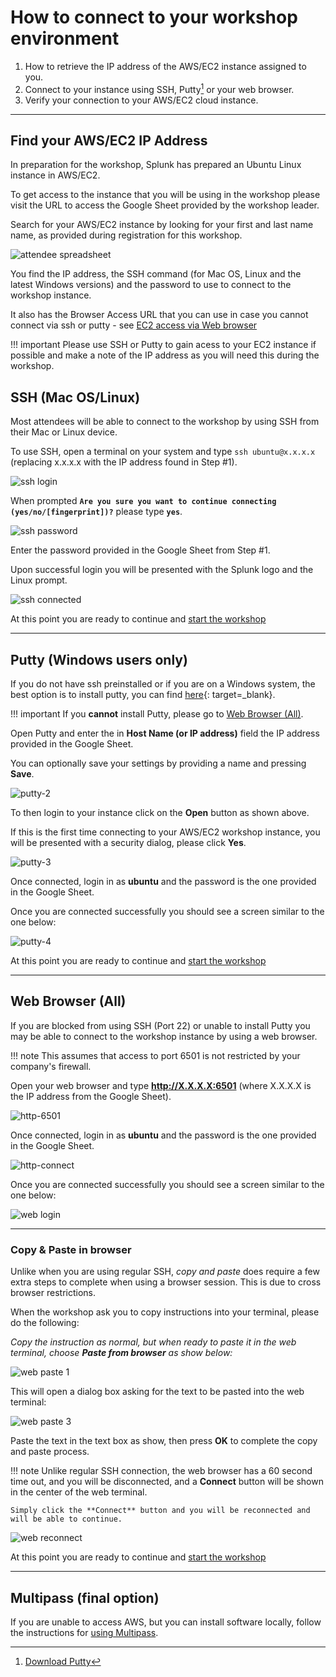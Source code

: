 # How to connect to your workshop environment

1. How to retrieve the IP address of the AWS/EC2 instance assigned to you.
2. Connect to your instance using SSH, Putty[^1] or your web browser.
3. Verify your connection to your AWS/EC2 cloud instance.

---

## Find your AWS/EC2 IP Address

In preparation for the workshop, Splunk has prepared an Ubuntu Linux instance in AWS/EC2.

To get access to the instance that you will be using in the workshop please visit the URL to access the Google Sheet provided by the workshop leader.

Search for your AWS/EC2 instance by looking for your first  and last name name, as provided during registration for this workshop.

![attendee spreadsheet](../images/intro/spreadsheet-info.png)

You find the IP address, the SSH command (for Mac OS, Linux and the latest Windows versions) and the password to use to connect to the workshop instance.


It also has the Browser Access URL that you can use in case you cannot connect via ssh or putty - see [EC2 access via Web browser](../connect-info/#web-browser-all)

!!! important
    Please use SSH or Putty  to gain acess to your EC2 instance if possible and
    make a note of the IP address as you will need this during the workshop.

## SSH (Mac OS/Linux)

Most attendees will be able to connect to the workshop by using SSH from their Mac or Linux device.

To use SSH, open a terminal on your system and type `ssh ubuntu@x.x.x.x` (replacing x.x.x.x with the IP address found in Step #1).

![ssh login](../images/intro/ssh-1.png)

When prompted **`Are you sure you want to continue connecting (yes/no/[fingerprint])?`** please type **`yes`**.

![ssh password](../images/intro/ssh-2.png)

Enter the password provided in the Google Sheet from Step #1.

Upon successful login you will be presented with the Splunk logo and the Linux prompt.

![ssh connected](../images/intro/ssh-3.png)

At this point you are ready to continue and [start the workshop](../../otel/k3s/)

---

## Putty (Windows users only)

If you do not have ssh preinstalled or if you are on a Windows system,  the best option is to install putty, you can find [here](https://www.putty.org/){: target=_blank}.

!!! important
    If you **cannot** install Putty, please go to [Web Browser (All)](../connect-info/#web-browser-all).

Open Putty and enter the in **Host Name (or IP address)** field the IP address provided in the Google Sheet.

You can optionally save your settings by providing a name and pressing **Save**.

![putty-2](../images/intro/putty-settings.png)

To then login to your instance click on the **Open** button as shown above.

If this is the first time connecting to your AWS/EC2 workshop instance, you will be presented with a security dialog, please click **Yes**.

![putty-3](../images/intro/putty-security.png)

Once connected, login in as **ubuntu** and the password is the one provided in the Google Sheet.

Once you are connected successfully you should see a screen similar to the one below:

![putty-4](../images/intro/putty-loggedin.png)

At this point you are ready to continue and [start the workshop](../../otel/k3s/)

---

## Web Browser (All)

If you are blocked from using SSH (Port 22) or unable to install Putty you may be able to connect to the workshop instance by using a web browser.

!!! note
    This assumes that access to port 6501 is not restricted by your company's firewall.

Open your web browser and type **http://X.X.X.X:6501** (where X.X.X.X is the IP address from the Google Sheet).

![http-6501](../images/intro/shellinabox-url.png)

Once connected, login in as **ubuntu** and the password is the one provided in the Google Sheet.

![http-connect](../images/intro/shellinabox-connect.png)

Once you are connected successfully you should see a screen similar to the one below:

![web login](../images/intro/shellinabox-login.png)

---

### Copy & Paste in browser

Unlike when you are using regular SSH, *copy and paste* does require a few extra steps to complete when using a browser session. This is due to cross browser restrictions.

When the workshop ask you to copy instructions into your terminal, please do the following:

*Copy the instruction as normal, but when ready to paste it in the web terminal, choose **Paste from browser** as show below:*

![web paste 1](../images/intro/shellinabox-paste-browser.png)

This will open a dialog box asking for the text to be pasted into the web terminal:

![web paste 3](../images/intro/shellinabox-example-1.png)

Paste the text in the text box as show, then press **OK** to complete the copy and paste process.

!!! note
    Unlike regular SSH connection, the web browser has a 60 second time out, and you will be disconnected, and a **Connect** button will be shown in the center of the web terminal.

    Simply click the **Connect** button and you will be reconnected and will be able to continue.

 ![web reconnect](../images/intro/shellinabox-reconnect.png)

At this point you are ready to continue and [start the workshop](../../otel/k3s/)

---

## Multipass (final option)

If you are unable to access AWS, but you can install software locally, follow the instructions for [using Multipass](../../otel/multipass).

[^1]: [Download Putty](https://www.chiark.greenend.org.uk/~sgtatham/putty/)
